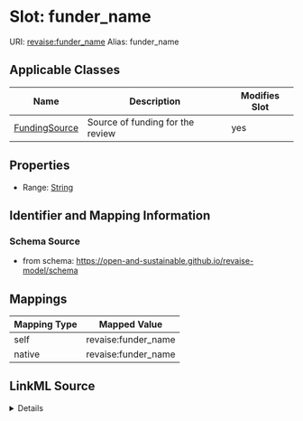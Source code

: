 

# Slot: funder_name 



URI: [revaise:funder_name](https://open-and-sustainable.github.io/revaise-model/schema/funder_name)
Alias: funder_name

<!-- no inheritance hierarchy -->





## Applicable Classes

| Name | Description | Modifies Slot |
| --- | --- | --- |
| [FundingSource](FundingSource.md) | Source of funding for the review |  yes  |






## Properties

* Range: [String](String.md)




## Identifier and Mapping Information






### Schema Source


* from schema: https://open-and-sustainable.github.io/revaise-model/schema




## Mappings

| Mapping Type | Mapped Value |
| ---  | ---  |
| self | revaise:funder_name |
| native | revaise:funder_name |




## LinkML Source

<details>
```yaml
name: funder_name
from_schema: https://open-and-sustainable.github.io/revaise-model/schema
rank: 1000
alias: funder_name
domain_of:
- FundingSource
range: string

```
</details>